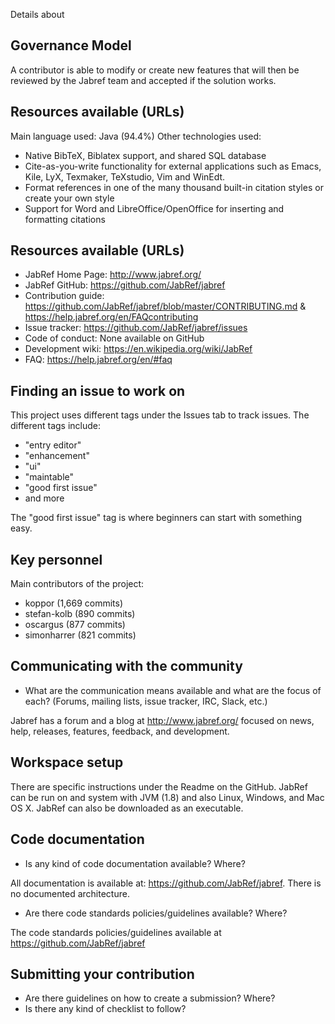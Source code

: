 Details about <Project name> 

## Governance Model 

A contributor is able to modify or create new features that will then be reviewed by the Jabref team and accepted if the solution works.

## Resources available (URLs)

  Main language used: Java (94.4%)
  Other technologies used: 
  * Native BibTeX, Biblatex support, and shared SQL database 
  * Cite-as-you-write functionality for external applications such as Emacs, Kile, LyX, Texmaker, TeXstudio, Vim and WinEdt.
  * Format references in one of the many thousand built-in citation styles or create your own style
  * Support for Word and LibreOffice/OpenOffice for inserting and formatting citations

## Resources available (URLs)

  * JabRef Home Page: http://www.jabref.org/
  * JabRef GitHub: https://github.com/JabRef/jabref 
  * Contribution guide: https://github.com/JabRef/jabref/blob/master/CONTRIBUTING.md & https://help.jabref.org/en/FAQcontributing 
  * Issue tracker: https://github.com/JabRef/jabref/issues 
  * Code of conduct: None available on GitHub
  * Development wiki: https://en.wikipedia.org/wiki/JabRef 
  * FAQ: https://help.jabref.org/en/#faq 

## Finding an issue to work on
  
  This project uses different tags under the Issues tab to track issues. The different tags include: 
  * "entry editor" 
  * "enhancement"
  * "ui"
  * "maintable"
  * "good first issue"
  * and more
  
  The "good first issue" tag is where beginners can start with something easy.
    
## Key personnel

  Main contributors of the project:
  * koppor (1,669 commits)
  * stefan-kolb (890 commits)
  * oscargus (877 commits)
  * simonharrer (821 commits)
  
## Communicating with the community
  
  * What are the communication means available and what are the focus of each? (Forums, mailing lists, issue tracker, IRC, Slack, etc.)

Jabref has a forum and a blog at http://www.jabref.org/ focused on news, help, releases,  features, feedback, and development.

## Workspace setup
  
There are specific instructions under the Readme on the GitHub. JabRef can be run on and system with JVM (1.8) and also Linux, Windows, and Mac OS X. JabRef can also be downloaded as an executable.

## Code documentation
  
   * Is any kind of code documentation available? Where?

All documentation is available at: https://github.com/JabRef/jabref. There is no documented architecture. 
    
   * Are there code standards policies/guidelines available? Where?

The code standards policies/guidelines available at https://github.com/JabRef/jabref

    
## Submitting your contribution

  * Are there guidelines on how to create a submission? Where?
  * Is there any kind of checklist to follow?
